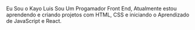Eu Sou o Kayo Luis Sou Um Progamador Front End, Atualmente estou aprendendo e criando projetos com HTML, CSS e iniciando o Aprendizado de JavaScript e React.
